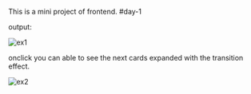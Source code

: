 This is a mini project of frontend.
#day-1


output:

![ex1](https://user-images.githubusercontent.com/116510605/206767771-3b254ce6-b41d-4b1e-b3b8-60c74433bbdb.jpg)

onclick you can able to see the next cards expanded with the transition effect.

![ex2](https://user-images.githubusercontent.com/116510605/206767912-a71ce743-7e85-43ae-9e60-3b8fbdb54b47.jpg)


